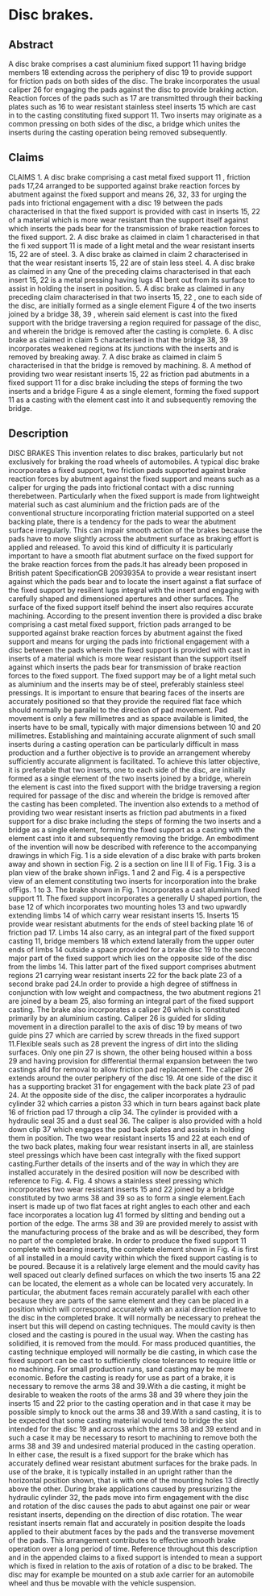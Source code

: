 # Disc brakes.

## Abstract
A disc brake comprises a cast aluminium fixed support 11 having bridge members 18 extending across the periphery of disc 19 to provide support for friction pads on both sides of the disc. The brake incorporates the usual caliper 26 for engaging the pads against the disc to provide braking action. Reaction forces of the pads such as 17 are transmitted through their backing plates such as 16 to wear resistant stainless steel inserts 15 which are cast in to the casting constituting fixed support 11. Two inserts may originate as a common pressing on both sides of the disc, a bridge which unites the inserts during the casting operation being removed subsequently.

## Claims
CLAIMS 1. A disc brake comprising a cast metal fixed support 11 , friction pads 17,24 arranged to be supported against brake reaction forces by abutment against the fixed support and means 26, 32, 33 for urging the pads into frictional engagement with a disc 19 between the pads characterised in that the fixed support is provided with cast in inserts 15, 22 of a material which is more wear resistant than the support itself against which inserts the pads bear for the transmission of brake reaction forces to the fixed support. 2. A disc brake as claimed in claim 1 characterised in that the fi xed support 11 is made of a light metal and the wear resistant inserts 15, 22 are of steel. 3. A disc brake as claimed in claim 2 characterised in that the wear resistant inserts 15, 22 are of stain less steel. 4. A disc brake as claimed in any Qne of the preceding claims characterised in that each insert 15, 22 is a metal pressing having lugs 41 bent out from its surface to assist in holding the insert in position. 5. A disc brake as claimed in any preceding claim characterised in that two inserts 15, 22 , one to each side of the disc, are initially formed as a single element Figure 4 of the two inserts joined by a bridge 38, 39 , wherein said element is cast into the fixed support with the bridge traversing a region required for passage of the disc, and wherein the bridge is removed after the casting is complete. 6. A disc brake as claimed in claim 5 characterised in that the bridge 38, 39 incorporates weakened regions at its junctions with the inserts and is removed by breaking away. 7. A disc brake as claimed in claim 5 characterised in that the bridge is removed by machining. 8. A method of providing two wear resistant inserts 15, 22 as friction pad abutments in a fixed support 11 for a disc brake including the steps of forming the two inserts and a bridge Figure 4 as a single element, forming the fixed support 11 as a casting with the element cast into it and subsequently removing the bridge.

## Description
DISC BRAKES This invention relates to disc brakes, particularly but not exclusively for braking the road wheels of automobiles. A typical disc brake incorporates a fixed support, two friction pads supported against brake reaction forces by abutment against the fixed support and means such as a caliper for urging the pads into frictional contact with a disc running therebetween. Particularly when the fixed support is made from lightweight material such as cast aluminium and the friction pads are of the conventional structure incorporating friction material supported on a steel backing plate, there is a tendency for the pads to wear the abutment surface irregularly. This can impair smooth action of the brakes because the pads have to move slightly across the abutment surface as braking effort is applied and released. To avoid this kind of difficulty it is particularly important to have a smooth flat abutment surface on the fixed support for the brake reaction forces from the pads.It has already been proposed in British patent SpecificationGB 2093935A to provide a wear resistant insert against which the pads bear and to locate the insert against a flat surface of the fixed support by resilient lugs integral with the insert and engaging with carefully shaped and dimensioned apertures and other surfaces. The surface of the fixed support itself behind the insert also requires accurate machining. According to the present invention there is provided a disc brake comprising a cast metal fixed support, friction pads arranged to be supported against brake reaction forces by abutment against the fixed support and means for urging the pads into frictional engagement with a disc between the pads wherein the fixed support is provided with cast in inserts of a material which is more wear resistant than the support itself against which inserts the pads bear for transmission of brake reaction forces to the fixed support. The fixed support may be of a light metal such as aluminium and the inserts may be of steel, preferably stainless steel pressings. It is important to ensure that bearing faces of the inserts are accurately positioned so that they provide the required flat face which should normally be parallel to the direction of pad movement. Pad movement is only a few millimetres and as space available is limited, the inserts have to be small, typically with major dimensions between 10 and 20 millimetres. Establishing and maintaining accurate alignment of such small inserts during a casting operation can be particularly difficult in mass production and a further objective is to provide an arrangement whereby sufficiently accurate alignment is facilitated. To achieve this latter objective, it is preferable that two inserts, one to each side of the disc, are initially formed as a single element of the two inserts joined by a bridge, wherein the element is cast into the fixed support with the bridge traversing a region required for passage of the disc and wherein the bridge is removed after the casting has been completed. The invention also extends to a method of providing two wear resistant inserts as friction pad abutments in a fixed support for a disc brake including the steps of forming the two inserts and a bridge as a single element, forming the fixed support as a casting with the element cast into it and subsequently removing the bridge. An embodiment of the invention will now be described with reference to the accompanying drawings in which Fig. 1 is a side elevation of a disc brake with parts broken away and shown in section Fig. 2 is a section on line Il Il of Fig. 1 Fig. 3 is a plan view of the brake shown inFigs. 1 and 2 and Fig. 4 is a perspective view of an element constituting two inserts for incorporation into the brake ofFigs. 1 to 3. The brake shown in Fig. 1 incorporates a cast aluminium fixed support 11. The fixed support incorporates a generally U shaped portion, the base 12 of which incorporates two mounting holes 13 and two upwardly extending limbs 14 of which carry wear resistant inserts 15. Inserts 15 provide wear resistant abutments for the ends of steel backing plate 16 of friction pad 17. Limbs 14 also carry, as an integral part of the fixed support casting 11, bridge members 18 which extend laterally from the upper outer ends of limbs 14 outside a space provided for a brake disc 19 to the second major part of the fixed support which lies on the opposite side of the disc from the limbs 14. This latter part of the fixed support comprises abutment regions 21 carrying wear resistant inserts 22 for the back plate 23 of a second brake pad 24.In order to provide a high degree of stiffness in conjunction with low weight and compactness, the two abutment regions 21 are joined by a beam 25, also forming an integral part of the fixed support casting. The brake also incorporates a caliper 26 which is constituted primarily by an aluminium casting. Caliper 26 is guided for sliding movement in a direction parallel to the axis of disc 19 by means of two guide pins 27 which are carried by screw threads in the fixed support 11.Flexible seals such as 28 prevent the ingress of dirt into the sliding surfaces. Only one pin 27 is shown, the other being housed within a boss 29 and having provision for differential thermal expansion between the two castings alld for removal to allow friction pad replacement. The caliper 26 extends around the outer periphery of the disc 19. At one side of the disc it has a supporting bracket 31 for engagement with the back plate 23 of pad 24. At the opposite side of the disc, the caliper incorporates a hydraulic cylinder 32 which carries a piston 33 which in turn bears against back plate 16 of friction pad 17 through a clip 34. The cylinder is provided with a hydraulic seal 35 and a dust seal 36. The caliper is also provided with a hold down clip 37 which engages the pad back plates and assists in holding them in position. The two wear resistant inserts 15 and 22 at each end of the two back plates, making four wear resistant inserts in all, are stainless steel pressings which have been cast integrally with the fixed support casting.Further details of the inserts and of the way in which they are installed accurately in the desired position will now be described with reference to Fig. 4. Fig. 4 shows a stainless steel pressing which incorporates two wear resistant inserts 15 and 22 joined by a bridge constituted by two arms 38 and 39 so as to form a single element.Each insert is made up of two flat faces at right angles to each other and each face incorporates a location lug 41 formed by slitting and bending out a portion of the edge. The arms 38 and 39 are provided merely to assist with the manufacturing process of the brake and as will be described, they form no part of the completed brake. In order to produce the fixed support 11 complete with bearing inserts, the complete element shown in Fig. 4 is first of all installed in a mould cavity within which the fixed support casting is to be poured. Because it is a relatively large element and the mould cavity has well spaced out clearly defined surfaces on which the two inserts 15 ana 22 can be located, the element as a whole can be located very accurately. In particular, the abutment faces remain accurately parallel with each other because they are parts of the same element and they can be placed in a position which will correspond accurately with an axial direction relative to the disc in the completed brake. It will normally be necessary to preheat the insert but this will depend on casting techniques. The mould cavity is then closed and the casting is poured in the usual way. When the casting has solidified, it is removed from the mould. For mass produced quantities, the casting technique employed will normally be die casting, in which case the fixed support can be cast to sufficiently close tolerances to require little or no machining. For small production runs, sand casting may be more economic. Before the casting is ready for use as part of a brake, it is necessary to remove the arms 38 and 39.With a die casting, it might be desirable to weaken the roots of the arms 38 and 39 where they join the inserts 15 and 22 prior to the casting operation and in that case it may be possible simply to knock out the arms 38 and 39.With a sand casting, it is to be expected that some casting material would tend to bridge the slot intended for the disc 19 and across which the arms 38 and 39 extend and in such a case it may be necessary to resort to machining to remove both the arms 38 and 39 and undesired material produced in the casting operation. In either case, the result is a fixed support for the brake which has accurately defined wear resistant abutment surfaces for the brake pads. In use of the brake, it is typically installed in an upright rather than the horizontal position shown, that is with one of the mounting holes 13 directly above the other. During brake applications caused by pressurizing the hydraulic cylinder 32, the pads move into firm engagement with the disc and rotation of the disc causes the pads to abut against one pair or wear resistant inserts, depending on the direction of disc rotation. The wear resistant inserts remain flat and accurately in position despite the loads applied to their abutment faces by the pads and the transverse movement of the pads. This arrangement contributes to effective smooth brake operation over a long period of time. Reference throughout this description and in the appended claims to a fixed support is intended to mean a support which is fixed in relation to the axis of rotation of a disc to be braked. The disc may for example be mounted on a stub axle carrier for an automobile wheel and thus be movable with the vehicle suspension.